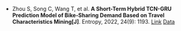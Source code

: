 * Zhou S, Song C, Wang T, et al. <b>A Short-Term Hybrid TCN-GRU Prediction Model of Bike-Sharing Demand Based on Travel Characteristics Mining[J]</b>. Entropy, 2022, 24(9): 1193. [Link](https://www.mdpi.com/1797080) [Data](https://www.kaggle.com/hmavrodiev/london‐bike‐sharing‐dataset)
